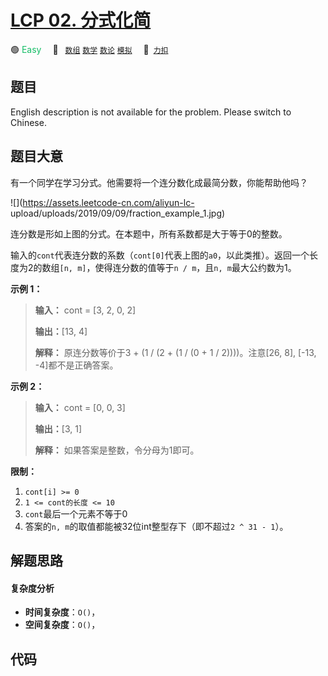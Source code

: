 # [LCP 02. 分式化简](https://2xiao.github.io/leetcode-js/lcp/LCP_02.html)

🟢 <font color=#15bd66>Easy</font>&emsp; 🔖&ensp; [`数组`](/tag/array.md) [`数学`](/tag/math.md) [`数论`](/tag/number-theory.md) [`模拟`](/tag/simulation.md)&emsp; 🔗&ensp;[`力扣`](https://leetcode.cn/problems/deep-dark-fraction)

## 题目

English description is not available for the problem. Please switch to
Chinese.  



## 题目大意

有一个同学在学习分式。他需要将一个连分数化成最简分数，你能帮助他吗？

![](https://assets.leetcode-cn.com/aliyun-lc-
upload/uploads/2019/09/09/fraction_example_1.jpg)

连分数是形如上图的分式。在本题中，所有系数都是大于等于0的整数。



输入的`cont`代表连分数的系数（`cont[0]`代表上图的`a0`，以此类推）。返回一个长度为2的数组`[n, m]`，使得连分数的值等于`n /
m`，且`n, m`最大公约数为1。



**示例 1：**

> 
> 
> 
> 
> 
> **输入：** cont = [3, 2, 0, 2]
> 
> **输出：**[13, 4]
> 
> **解释：** 原连分数等价于3 + (1 / (2 + (1 / (0 + 1 / 2))))。注意[26, 8], [-13, -4]都不是正确答案。

**示例 2：**

> 
> 
> 
> 
> 
> **输入：** cont = [0, 0, 3]
> 
> **输出：**[3, 1]
> 
> **解释：** 如果答案是整数，令分母为1即可。

**限制：**

  1. `cont[i] >= 0`
  2. `1 <= cont的长度 <= 10`
  3. `cont`最后一个元素不等于0
  4. 答案的`n, m`的取值都能被32位int整型存下（即不超过`2 ^ 31 - 1`）。


## 解题思路

#### 复杂度分析

- **时间复杂度**：`O()`，
- **空间复杂度**：`O()`，

## 代码

```javascript

```